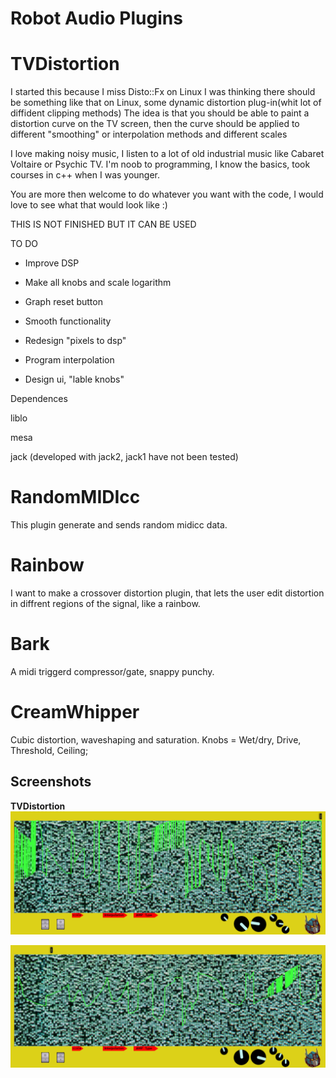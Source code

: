 Robot Audio Plugins
================


TVDistortion
===========
I started this because I miss Disto::Fx on Linux
I was thinking there should be something like that on Linux,
some dynamic distortion plug-in(whit lot of diffident clipping methods)
The idea is that you should be able to paint a distortion curve on the TV screen,
then the curve should be applied to different "smoothing" or interpolation methods and different scales


I love making noisy music, I listen to a lot of old industrial music like Cabaret Voltaire or Psychic TV.
I'm noob to programming, I know the basics, took courses in c++ when I was younger.

You are more then welcome to do whatever you want with the code, I would love to see what that would look like :)

THIS IS NOT FINISHED BUT IT CAN BE USED


TO DO

* Improve DSP

* Make all knobs and scale logarithm

* Graph reset button

* Smooth functionality

* Redesign "pixels to dsp"

* Program interpolation

* Design ui, "lable knobs"



Dependences

liblo

mesa 

jack (developed with jack2, jack1 have not been tested)

RandomMIDIcc
===========

This plugin generate and sends random midicc data.


Rainbow
===========

I want to make a crossover distortion plugin, that lets the user edit distortion in diffrent regions of the signal, like a rainbow.


Bark
===========

A midi triggerd compressor/gate, snappy punchy.


CreamWhipper
===========

Cubic distortion, waveshaping and saturation.
Knobs = Wet/dry, Drive, Threshold, Ceiling;


Screenshots
-----------
<b>

TVDistortion<br/>
![screenshot](https://raw.githubusercontent.com/martinbangens/TVDistortion/master/plugins/TVDistortion/snapshot1.png "TVDistortion")

![screenshot](https://raw.githubusercontent.com/martinbangens/TVDistortion/master/plugins/TVDistortion/snapshot2.png "TVDistortion")

</b>
